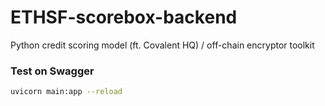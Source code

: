 # ETHSF-scorebox-backend
Python credit scoring model (ft. Covalent HQ) / off-chain encryptor toolkit


### Test on Swagger
```bash
uvicorn main:app --reload
```